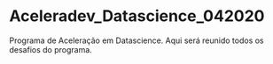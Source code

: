 # Aceleradev_Datascience_042020
Programa de Aceleração em Datascience. Aqui será reunido todos os desafios do programa.

